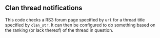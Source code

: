 ## Clan thread notifications

This code checks a RS3 forum page specified by `url` for a thread title specified by `clan_str`. It can then be configured to do something based on the ranking (or lack thereof) of the thread in question.
